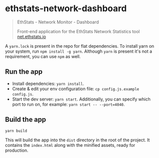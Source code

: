 # ethstats-network-dashboard

> EthStats - Network Monitor - Dashboard
>
> Front-end application for the EthStats Network Statistics tool [net.ethstats.io](https://net.ethstats.io/)

A `yarn.lock` is present in the repo for flat dependencies. To install yarn on your system, run `npm install -g yarn`.
Although `yarn` is present it's not a requirement, you can use `npm` as well.

## Run the app

* Install dependencies: `yarn install`.
* Create & edit your env configuration file: `cp config.js.example config.js`.
* Start the dev server: `yarn start`. Additionally, you can specify which port to run on, for example: `yarn start -- --port=4040`.

## Build the app
```yarn build```

This will build the app into the `dist` directory in the root of the project. It contains the `index.html` along with the minified assets, ready for production.
